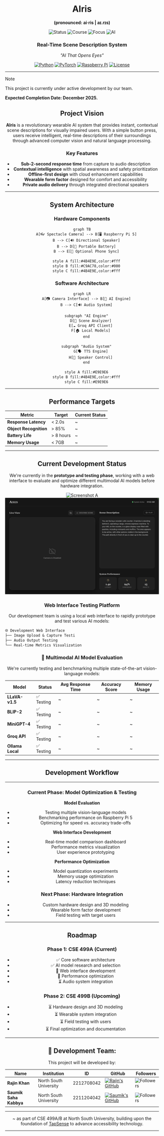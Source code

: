 <div align="center">

# AIris 
**(pronounced: ai·ris | aɪ.rɪs)**

![Status](https://img.shields.io/badge/Status-Development%20Phase-blue?style=for-the-badge&logo=target) ![Course](https://img.shields.io/badge/Course-CSE%20499A/B-orange?style=for-the-badge&logo=graduation-cap) ![Focus](https://img.shields.io/badge/Focus-Accessibility%20Technology-green?style=for-the-badge&logo=eye) ![AI](https://img.shields.io/badge/AI-Multimodal%20Vision-purple?style=for-the-badge&logo=brain)

### Real-Time Scene Description System
*"AI That Opens Eyes"*

[![Python](https://img.shields.io/badge/Python-3.11+-3776AB?style=flat&logo=python&logoColor=white)](https://python.org) [![PyTorch](https://img.shields.io/badge/PyTorch-2.0+-EE4C2C?style=flat&logo=pytorch&logoColor=white)](https://pytorch.org) [![Raspberry Pi](https://img.shields.io/badge/Raspberry%20Pi-5-A22846?style=flat&logo=raspberry-pi&logoColor=white)](https://raspberrypi.org) [![License](https://img.shields.io/badge/License-MIT-brightgreen?style=flat)](LICENSE)

---

</div>

> [!NOTE]
> This project is currently under active development by our team.
>
> **Expected Completion Date: December 2025.**

<div align="center">

## **Project Vision**

**AIris** is a revolutionary wearable AI system that provides instant, contextual scene descriptions for visually impaired users. With a simple button press, users receive intelligent, real-time descriptions of their surroundings through advanced computer vision and natural language processing.

### **Key Features**
- **Sub-2-second response time** from capture to audio description
- **Contextual intelligence** with spatial awareness and safety prioritization  
- **Offline-first design** with cloud enhancement capabilities
- **Wearable form factor** designed for comfort and accessibility
- **Private audio delivery** through integrated directional speakers

---

## **System Architecture**

### **Hardware Components**
```mermaid
graph TB
    A[👓 Spectacle Camera] --> B[🖥️ Raspberry Pi 5]
    B --> C[🔊 Directional Speaker]
    B --> D[🔋 Portable Battery]
    B --> E[📱 Optional Phone Sync]
    
    style A fill:#4B4E9E,color:#fff
    style B fill:#C9AC78,color:#000
    style C fill:#4B4E9E,color:#fff
```

### **Software Architecture**
```mermaid
graph LR
    A[📷 Camera Interface] --> B[🧠 AI Engine]
    B --> C[🔊 Audio System]
    
    subgraph "AI Engine"
        D[🎯 Scene Analyzer]
        E[☁️ Groq API Client]
        F[🏠 Local Models]
    end
    
    subgraph "Audio System"
        G[🗣️ TTS Engine]
        H[🎵 Speaker Control]
    end
    
    style A fill:#E9E9E6
    style B fill:#4B4E9E,color:#fff
    style C fill:#E9E9E6
```

---

## **Performance Targets**

| Metric | Target | Current Status |
|--------|---------|---------------|
| **Response Latency** | < 2.0s | ~ |
| **Object Recognition** | > 85% | ~ |
| **Battery Life** | > 8 hours | ~ |
| **Memory Usage** | < 7GB | ~ |

---

## **Current Development Status**

We're currently in the **prototype and testing phase**, working with a web interface to evaluate and optimize different multimodal AI models before hardware integration.

![Screenshot A](./Documentation/images/pica.png) 
![Screenshot B](./Documentation/Images/ssb.png)

### **Web Interface Testing Platform**

Our development team is using a local web interface to rapidly prototype and test various AI models:

</div>

```
🌐 Development Web Interface
├── Image Upload & Capture Testi
├── Audio Output Testing
└── Real-time Metrics Visualization
```

<div align="center">

### 🧠 **Multimodal AI Model Evaluation**

We're currently testing and benchmarking multiple state-of-the-art vision-language models:

| Model | Status | Avg Response Time | Accuracy Score | Memory Usage |
|-------|---------|------------------|----------------|--------------|
| **LLaVA-v1.5** | ✅ Testing | ~ | ~ | ~ |
| **BLIP-2** | ✅ Testing | ~ | ~ | ~ |
| **MiniGPT-4** | ✅ Testing | ~ | ~ | ~ |
| **Groq API** | ✅ Testing | ~ | ~ | ~ |
| **Ollama Local** | ✅ Testing | ~ | ~ | ~ |

---

## **Development Workflow**

---

### **Current Phase: Model Optimization & Testing**

**Model Evaluation**
- Testing multiple vision-language models
- Benchmarking performance on Raspberry Pi 5
- Optimizing for speed vs. accuracy trade-offs

**Web Interface Development**
- Real-time model comparison dashboard
- Performance metrics visualization
- User experience prototyping

**Performance Optimization**
- Model quantization experiments
- Memory usage optimization
- Latency reduction techniques

### **Next Phase: Hardware Integration**

- Custom hardware design and 3D modeling
- Wearable form factor development
- Field testing with target users

---

## **Roadmap**

### **Phase 1: CSE 499A (Current)**
- ✅ Core software architecture
- ✅ AI model research and selection
- 🔄 Web interface development
- 🔄 Performance optimization
- ⏳ Audio system integration

### **Phase 2: CSE 499B (Upcoming)**
- ⏳ Hardware design and 3D modeling
- ⏳ Wearable system integration
- ⏳ Field testing with users
- ⏳ Final optimization and documentation

---

## **👥 Development Team:**
This project will be developed by:

| Name                      | Institution             | ID | GitHub | Followers |
|---------------------------|-------------------------|--  |--------|------|
| **Rajin Khan**            | North South University | 2212708042 | [![Rajin's GitHub](https://img.shields.io/badge/-rajin--khan-181717?style=for-the-badge&logo=github&logoColor=white)](https://github.com/rajin-khan) | ![Followers](https://img.shields.io/github/followers/rajin-khan?label=Follow&style=social) |
| **Saumik Saha Kabbya**    | North South University | 2211204042 | [![Saumik's GitHub](https://img.shields.io/badge/-Kabbya04-181717?style=for-the-badge&logo=github&logoColor=white)](https://github.com/Kabbya04) | ![Followers](https://img.shields.io/github/followers/Kabbya04?label=Follow&style=social) |

---

~ as part of CSE 499A/B at North South University, building upon the foundation of [TapSense](https://github.com/rajin-khan/TapSense) to advance accessibility technology.

---

</div>